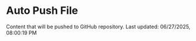 # Auto Push File

Content that will be pushed to GitHub repository.
Last updated: 06/27/2025, 08:00:19 PM